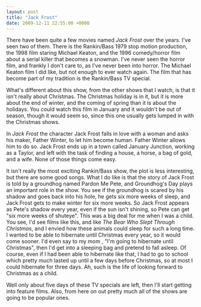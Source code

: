 ```yaml
---
layout: post
title: "Jack Frost"
date: 2009-12-11 22:55:00 +0000
---
```

There have been quite a few movies named <i>Jack Frost</i> over the years. I've seen two of them. There is the Rankin/Bass 1979 stop motion production, the 1998 film staring Michael Keaton, and the 1996 comedy/horror film about a serial killer that becomes a snowman. I've never seen the horror film, and frankly I don't care to, as I've never been into horror. The Michael Keaton film I did like, but not enough to ever watch again. The film that has become part of my tradition is the Rankin/Bass TV special.

What's different about this show, from the other shows that I watch, is that it isn't really about Christmas. The Christmas holiday is in it, but it is more about the end of winter, and the coming of spring than it is about the holidays. You could watch this film in January and it wouldn't be out of season, though it would seem so, since this one usually gets lumped in with the Christmas shows.

In <i>Jack Frost</i> the character Jack Frost falls in love with a woman and asks his maker, Father Winter, to let him become human. Father Winter allows him to do so. Jack Frost ends up in a town called January Junction, working as a Taylor, and left with the task of finding a house, a horse, a bag of gold, and a wife. None of those things come easy.

It isn't really the most exciting Rankin/Bass show, the plot is less interesting, but there are some good songs. What I do like is that the story of Jack Frost is told by a groundhog named Pardon Me Pete, and Groundhog's Day plays an important role in the show. You see if the groundhog is scared by his shadow and goes back into his hole, he gets six more weeks of sleep, and Jack Frost gets to make winter for six more weeks. So Jack Frost appears as Pete's shadow every year, even if the sun isn't shining, so Pete can get "six more weeks of shuteye". This was a big deal for me when I was a child. You see, I'd see films like this, and like <i>The Bear Who Slept Through Christmas</i>, and I envied how these animals could sleep for such a long time. I wanted to be able to hibernate until Christmas every year, so it would come sooner. I'd even say to my mom , "I'm going to hibernate until Christmas", then I'd get into a sleeping bag and pretend to fall asleep. Of course, even if I had been able to hibernate like that, I had to go to school which pretty much lasted up until a few days before Christmas, so at most I could hibernate for three days. Ah, such is the life of looking forward to Christmas as a child.

Well only about five days of these TV specials are left, then I'll start getting into feature films. Also, from here on out pretty much all of the shows are going to be popular ones.
